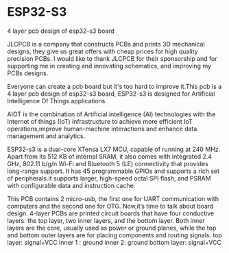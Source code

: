 # ESP32-S3
4 layer pcb design of esp32-s3 board

JLCPCB is a company that constructs PCBs and prints 3D mechanical designs, they give us great offers with cheap prices for high quality precision PCBs. I would like to thank JLCPCB for their sponsorship and for supporting me in creating and innovating schematics, and improving my PCBs designs.

Everyone can create a pcb board but it's too hard to improve it.This pcb is a 4 layer pcb design of esp32-s3 board, ESP32-s3 is designed for Artificial Intelligence Of Things applications

 AIOT is the combination of Artificial intelligence (AI) technologies with the Internet of things (IoT) infrastructure to achieve more efficient IoT operations,improve human-machine interactions and enhance data management and analytics.

 ESP32-s3 is a dual-core XTensa LX7 MCU, capable of running at 240 MHz. Apart from its 512 KB of internal SRAM, it also comes with integrated 2.4 GHz, 802.11 b/g/n Wi-Fi and Bluetooth 5 (LE) connectivity that provides long-range support. It has 45 programmable GPIOs and supports a rich set of peripherals.it supports larger, high-speed octal SPI flash, and PSRAM with configurable data and instruction cache.

This PCB contains 2 micro-usb, the first one for UART communication with computers and the second one for OTG.
Now,it’s time to talk about board design. 4-layer PCBs are printed circuit boards that have four conductive layers: the top layer, two inner layers, and the bottom layer. Both inner layers are the core, usually used as power or ground planes, while the top and bottom outer layers are for placing components and routing signals.
top layer: signal+VCC
inner 1 : ground
inner 2: ground
bottom layer: signal+VCC



